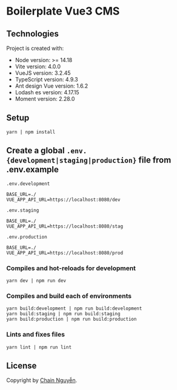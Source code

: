# Boilerplate Vue3 CMS

## Technologies
Project is created with:
* Node version: >= 14.18
* Vite version: 4.0.0
* VueJS version: 3.2.45
* TypeScript version: 4.9.3
* Ant design Vue version: 1.6.2
* Lodash es version: 4.17.15
* Moment version: 2.28.0

## Setup
```
yarn | npm install
```

## Create a global <code>.env.{development|staging|production}</code> file from .env.example
<code>.env.development</code>
```
BASE_URL=./
VUE_APP_API_URL=https://localhost:8080/dev
```

<code>.env.staging</code>
```
BASE_URL=./
VUE_APP_API_URL=https://localhost:8080/stag
```

<code>.env.production</code>
```
BASE_URL=./
VUE_APP_API_URL=https://localhost:8080/prod
```

### Compiles and hot-reloads for development
```
yarn dev | npm run dev
```

### Compiles and build each of environments
```
yarn build:development | npm run build:development
yarn build:staging | npm run build:staging
yarn build:production | npm run build:production
```

### Lints and fixes files
```
yarn lint | npm run lint
```

## License
Copyright by [Chain Nguyễn](https://chainnguyen.github.io/chain-curriculum-vitae/).
